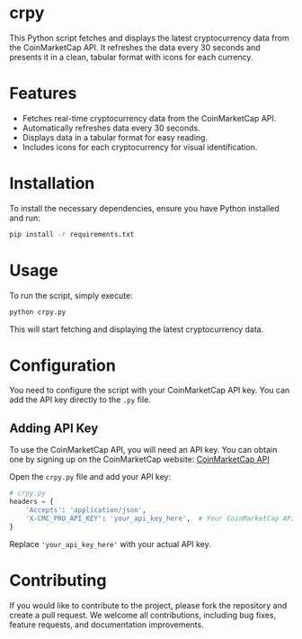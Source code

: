 # crpy
This Python script fetches and displays the latest cryptocurrency data from the CoinMarketCap API. It refreshes the data every 30 seconds and presents it in a clean, tabular format with icons for each currency.

# Features

- Fetches real-time cryptocurrency data from the CoinMarketCap API.
- Automatically refreshes data every 30 seconds.
- Displays data in a tabular format for easy reading.
- Includes icons for each cryptocurrency for visual identification.

# Installation

To install the necessary dependencies, ensure you have Python installed and run:

```sh
pip install -r requirements.txt
```

# Usage

To run the script, simply execute:

```sh
python crpy.py
```

This will start fetching and displaying the latest cryptocurrency data.

# Configuration

You need to configure the script with your CoinMarketCap API key. You can add the API key directly to the `.py` file.

## Adding API Key

To use the CoinMarketCap API, you will need an API key. You can obtain one by signing up on the CoinMarketCap website: [CoinMarketCap API](https://coinmarketcap.com/api/)

Open the `crpy.py` file and add your API key:

```python
# crpy.py
headers = {
    'Accepts': 'application/json',
    'X-CMC_PRO_API_KEY': 'your_api_key_here',  # Your CoinMarketCap API key
}
```

Replace `'your_api_key_here'` with your actual API key.

# Contributing

If you would like to contribute to the project, please fork the repository and create a pull request. We welcome all contributions, including bug fixes, feature requests, and documentation improvements.

